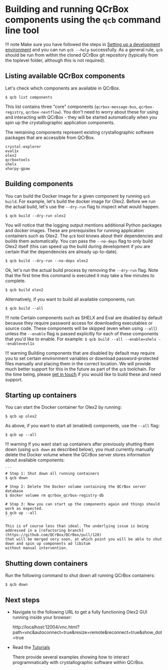 # Building and running QCrBox components using the `qcb` command line tool

!!! note
    Make sure you have followed the steps in [Setting up a development environment](set_up_a_dev_environment.md)
    and you can run `qcb --help` successfully. As a general rule, `qcb` should be run from within the cloned
    QCrBox git repository (typically from the toplevel folder, although this is not required).

## Listing available QCrBox components

Let's check which components are available in QCrBox.
```console exec="1" source="console"
$ qcb list components
```

This list contains three "core" components (`qcrbox-message-bus`, `qcrbox-registry`, `qcrbox-nextflow`).
You don't need to worry about these for using and interacting with QCrBox - they will be started automatically
when you spin up the crystallographic application components.

The remaining components represent existing crystallographic software packages that are accessible from QCrBox.
```
crystal-explorer
eval1x
olex2
qcrboxtools
shelx
xharpy-gpaw
```

## Building components

You can build the Docker image for a given component by running `qcb build`. For example, let's build the docker image
for Olex2. Before we run the actual build, let's use the `--dry-run` flag to inspect what would happen.
```console exec="1" source="console"
$ qcb build --dry-run olex2
```

You will notice that the logging output mentions additional Python packages and docker images. These are prerequisites
for running application containers such as Olex2. The `qcb` tool knows about their dependencies and builds them
automatically. You can pass the `--no-deps` flag to only build Olex2 itself (this can speed up the build during
development if you are certain that the dependencies are already up-to-date).
```console exec="1" source="console"
$ qcb build --dry-run --no-deps olex2
```

Ok, let's run the actual build process by removing the `--dry-run` flag. Note that the first time this command is
executed it may take a few minutes to complete.
```
$ qcb build olex2
```

Alternatively, if you want to build all available components, run:
```
$ qcb build --all
```

!!! note
    Certain components such as SHELX and Eval are disabled by default because they require password access
    for downloading executables or source code. These components will be skipped (even when using `--all`)
    unless the `--enable` flag is passed explicitly for each of these components that you'd like to enable.
    For example:
    ```
    $ qcb build --all --enable=shelx --enable=evl1x
    ```

!!! warning
    Building components that are disabled by default may require you to set certain environment variables
    or download password-protected files manually and placing them in the correct location. We will provide
    much better support for this in the future as part of the `qcb` toolchain. For the time being, please
    [get in touch](https://discord.gg/CWnQJvVv) if you would like to build these and need support.


## Starting up containers

You can start the Docker container for Olex2 by running:
```
$ qcb up olex2
```
As above, if you want to start all (enabled) components, use the `--all` flag:
```
$ qcb up --all
```

!!! warning
    If you want start up containers after previously shutting them down (using `qcb down` as described below),
    you must currently manually delete the Docker volume where the QCrBox server stores information about available
    components:

    ```
    # Step 1: Shut down all running containers
    $ qcb down

    # Step 2: Delete the Docker volume containing the QCrBox server database
    $ docker volume rm qcrbox_qcrbox-registry-db

    # Step 3: Now you can start up the components again and things should work as expected.
    $ qcb up --all
    ```

    This is of course less than ideal. The underlying issue is being addressed in a [refactoring branch](https://github.com/QCrBox/QCrBox/pull/128)
    that will be merged very soon, at which point you will be able to shut down and spin up components ad libitum
    without manual intervention.


## Shutting down containers

Run the following command to shut down all running QCrBox containers:
```
$ qcb down
```


## Next steps

- Navigate to the following URL to get a fully functioning Olex2 GUI running inside your browser:

    http://localhost:12004/vnc.html?path=vnc&autoconnect=true&resize=remote&reconnect=true&show_dot=true

- Read the [Tutorials](../tutorials)

  There provide several examples showing how to interact programmatically with crystallographic software within QCrBox.
